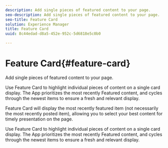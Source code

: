 ```yaml
---
description: Add single pieces of featured content to your page.
seo-description: Add single pieces of featured content to your page.
seo-title: Feature Card
solution: Experience Manager
title: Feature Card
uuid: 8c44edad-d8a5-452e-952c-5d6818e5c0b0

---
```


# Feature Card{#feature-card}

Add single pieces of featured content to your page.

Use Feature Card to highlight individual pieces of content on a single card display. The App prioritizes the most recently Featured content, and cycles through the newest items to ensure a fresh and relevant display.

Feature Card will display the most recently featured item (not necessarily the most recently posted item), allowing you to select your best content for timely presentation on the page.

Use Feature Card to highlight individual pieces of content on a single card display. The App prioritizes the most recently Featured content, and cycles through the newest items to ensure a fresh and relevant display.
